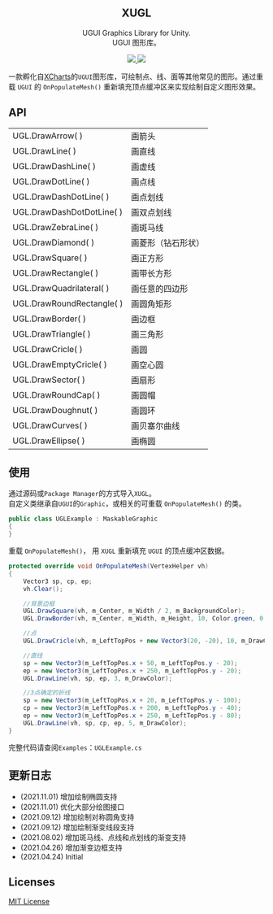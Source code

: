 <p align="center">
  <a href="">
    <img src="" alt="" width="" height="">
  </a>
</p>
<h2 align="center">XUGL</h3>
<p align="center">
  UGUI Graphics Library for Unity.
  <br>
  UGUI 图形库。
</p>
<p align="center">
  <a href="https://github.com/monitor1394/XUGL/blob/master/LICENSE">
    <img src="https://img.shields.io/github/license/monitor1394/XUGL">
  </a>
  <a href="">
    <img src="https://img.shields.io/badge/Unity Version-5.6+-green">
  </a>
</p>

一款孵化自[XCharts](https://github.com/monitor1394/unity-ugui-XCharts)的`UGUI`图形库，可绘制点、线、面等其他常见的图形。通过重载 `UGUI` 的 `OnPopulateMesh()` 重新填充顶点缓冲区来实现绘制自定义图形效果。

## API

| | |
| --| --|
| UGL.DrawArrow( ) | 画箭头 |
| UGL.DrawLine( ) | 画直线 |
| UGL.DrawDashLine( ) | 画虚线 |
| UGL.DrawDotLine( ) | 画点线 |
| UGL.DrawDashDotLine( ) | 画点划线 |
| UGL.DrawDashDotDotLine( ) | 画双点划线 |
| UGL.DrawZebraLine( ) | 画斑马线 |
| UGL.DrawDiamond( ) | 画菱形（钻石形状） |
| UGL.DrawSquare( ) | 画正方形 |
| UGL.DrawRectangle( ) | 画带长方形 |
| UGL.DrawQuadrilateral( ) | 画任意的四边形 |
| UGL.DrawRoundRectangle( ) | 画圆角矩形 |
| UGL.DrawBorder( ) | 画边框 |
| UGL.DrawTriangle( ) | 画三角形 |
| UGL.DrawCricle( ) | 画圆 |
| UGL.DrawEmptyCricle( ) | 画空心圆 |
| UGL.DrawSector( ) | 画扇形 |
| UGL.DrawRoundCap( ) | 画圆帽 |
| UGL.DrawDoughnut( ) | 画圆环 |
| UGL.DrawCurves( ) | 画贝塞尔曲线 |
| UGL.DrawEllipse( ) | 画椭圆 |

## 使用

通过源码或`Package Manager`的方式导入`XUGL`。  
自定义类继承自`UGUI`的`Graphic`，或相关的可重载 `OnPopulateMesh()` 的类。

  ``` c#
  public class UGLExample : MaskableGraphic
  {
  }
  ```

重载 `OnPopulateMesh()`， 用 `XUGL` 重新填充 `UGUI` 的顶点缓冲区数据。

  ``` c#
  protected override void OnPopulateMesh(VertexHelper vh)
  {
      Vector3 sp, cp, ep;
      vh.Clear();

      //背景边框
      UGL.DrawSquare(vh, m_Center, m_Width / 2, m_BackgroundColor);
      UGL.DrawBorder(vh, m_Center, m_Width, m_Height, 10, Color.green, 0, m_BorderRadius);

      //点
      UGL.DrawCricle(vh, m_LeftTopPos + new Vector3(20, -20), 10, m_DrawColor);

      //直线
      sp = new Vector3(m_LeftTopPos.x + 50, m_LeftTopPos.y - 20);
      ep = new Vector3(m_LeftTopPos.x + 250, m_LeftTopPos.y - 20);
      UGL.DrawLine(vh, sp, ep, 3, m_DrawColor);

      //3点确定的折线
      sp = new Vector3(m_LeftTopPos.x + 20, m_LeftTopPos.y - 100);
      cp = new Vector3(m_LeftTopPos.x + 200, m_LeftTopPos.y - 40);
      ep = new Vector3(m_LeftTopPos.x + 250, m_LeftTopPos.y - 80);
      UGL.DrawLine(vh, sp, cp, ep, 5, m_DrawColor);
  }
  ```

完整代码请查阅`Examples`：`UGLExample.cs`

## 更新日志

* (2021.11.01) 增加绘制椭圆支持
* (2021.11.01) 优化大部分绘图接口
* (2021.09.12) 增加绘制对称圆角支持
* (2021.09.12) 增加绘制渐变线段支持
* (2021.08.02) 增加斑马线、点线和点划线的渐变支持
* (2021.04.26) 增加渐变边框支持
* (2021.04.24) Initial

## Licenses

[MIT License](https://github.com/monitor1394/XUGL/blob/master/LICENSE.md)
